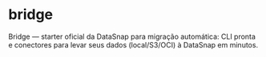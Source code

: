 # bridge
Bridge — starter oficial da DataSnap para migração automática: CLI pronta e conectores para levar seus dados (local/S3/OCI) à DataSnap em minutos.
